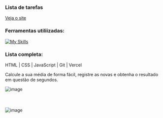 ### Lista de tarefas
[Veja o site](https://calculadora-medias-nine.vercel.app/)

### Ferramentas utiliizadas:
[![My Skills](https://skillicons.dev/icons?i=html,css,js,git,vercel)](https://skillicons.dev)

### Lista completa:
HTML | CSS | JavaScript | Git | Vercel

Calcule a sua média de forma fácil, registre as novas e obtenha o resultado em questão de segundos.

![image](https://github.com/user-attachments/assets/8a463bde-88b7-435d-89dd-e1ce0dce1819)
<br/>
<br/>
<br/>
<br/>
![image](https://github.com/user-attachments/assets/c022210a-a80e-4170-b19c-ffddc8cf42b6)
